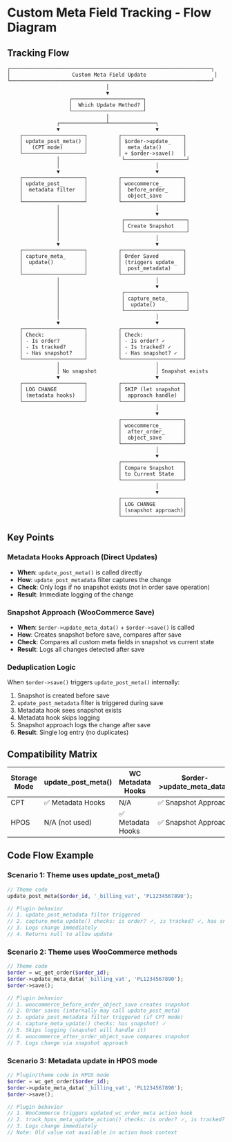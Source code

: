 # Custom Meta Field Tracking - Flow Diagram

## Tracking Flow

```
┌─────────────────────────────────────────────────────────────────┐
│                    Custom Meta Field Update                      │
└─────────────────────────────────────────────────────────────────┘
                                │
                                ▼
                    ┌───────────────────────┐
                    │  Which Update Method? │
                    └───────────────────────┘
                                │
                ┌───────────────┴───────────────┐
                ▼                               ▼
    ┌────────────────────┐          ┌────────────────────┐
    │ update_post_meta() │          │ $order->update_    │
    │   (CPT mode)       │          │  meta_data()       │
    └────────────────────┘          │ + $order->save()   │
                │                    └────────────────────┘
                │                               │
                ▼                               ▼
    ┌────────────────────┐          ┌────────────────────┐
    │ update_post_       │          │ woocommerce_       │
    │  metadata filter   │          │  before_order_     │
    │                    │          │  object_save       │
    └────────────────────┘          └────────────────────┘
                │                               │
                │                               ▼
                │                    ┌────────────────────┐
                │                    │ Create Snapshot    │
                │                    └────────────────────┘
                │                               │
                ▼                               ▼
    ┌────────────────────┐          ┌────────────────────┐
    │ capture_meta_      │          │ Order Saved        │
    │  update()          │          │ (triggers update_  │
    │                    │          │  post_metadata)    │
    └────────────────────┘          └────────────────────┘
                │                               │
                │                               ▼
                │                    ┌────────────────────┐
                │                    │ capture_meta_      │
                │                    │  update()          │
                │                    └────────────────────┘
                │                               │
                ▼                               ▼
    ┌────────────────────┐          ┌────────────────────┐
    │ Check:             │          │ Check:             │
    │ - Is order?        │          │ - Is order? ✓      │
    │ - Is tracked?      │          │ - Is tracked? ✓    │
    │ - Has snapshot?    │          │ - Has snapshot? ✓  │
    └────────────────────┘          └────────────────────┘
                │                               │
                │ No snapshot                   │ Snapshot exists
                ▼                               ▼
    ┌────────────────────┐          ┌────────────────────┐
    │ LOG CHANGE         │          │ SKIP (let snapshot │
    │ (metadata hooks)   │          │  approach handle)  │
    └────────────────────┘          └────────────────────┘
                                                │
                                                ▼
                                    ┌────────────────────┐
                                    │ woocommerce_       │
                                    │  after_order_      │
                                    │  object_save       │
                                    └────────────────────┘
                                                │
                                                ▼
                                    ┌────────────────────┐
                                    │ Compare Snapshot   │
                                    │ to Current State   │
                                    └────────────────────┘
                                                │
                                                ▼
                                    ┌────────────────────┐
                                    │ LOG CHANGE         │
                                    │ (snapshot approach)│
                                    └────────────────────┘
```

## Key Points

### Metadata Hooks Approach (Direct Updates)
- **When**: `update_post_meta()` is called directly
- **How**: `update_post_metadata` filter captures the change
- **Check**: Only logs if no snapshot exists (not in order save operation)
- **Result**: Immediate logging of the change

### Snapshot Approach (WooCommerce Save)
- **When**: `$order->update_meta_data()` + `$order->save()` is called
- **How**: Creates snapshot before save, compares after save
- **Check**: Compares all custom meta fields in snapshot vs current state
- **Result**: Logs all changes detected after save

### Deduplication Logic
When `$order->save()` triggers `update_post_meta()` internally:
1. Snapshot is created before save
2. `update_post_metadata` filter is triggered during save
3. Metadata hook sees snapshot exists
4. Metadata hook skips logging
5. Snapshot approach logs the change after save
6. **Result**: Single log entry (no duplicates)

## Compatibility Matrix

| Storage Mode | update_post_meta() | WC Metadata Hooks | $order->update_meta_data() |
|--------------|-------------------|-------------------|----------------------------|
| CPT          | ✅ Metadata Hooks | N/A               | ✅ Snapshot Approach       |
| HPOS         | N/A (not used)    | ✅ Metadata Hooks | ✅ Snapshot Approach       |

## Code Flow Example

### Scenario 1: Theme uses update_post_meta()
```php
// Theme code
update_post_meta($order_id, '_billing_vat', 'PL1234567890');

// Plugin behavior
// 1. update_post_metadata filter triggered
// 2. capture_meta_update() checks: is order? ✓, is tracked? ✓, has snapshot? ✗
// 3. Logs change immediately
// 4. Returns null to allow update
```

### Scenario 2: Theme uses WooCommerce methods
```php
// Theme code
$order = wc_get_order($order_id);
$order->update_meta_data('_billing_vat', 'PL1234567890');
$order->save();

// Plugin behavior
// 1. woocommerce_before_order_object_save creates snapshot
// 2. Order saves (internally may call update_post_meta)
// 3. update_post_metadata filter triggered (if CPT mode)
// 4. capture_meta_update() checks: has snapshot? ✓
// 5. Skips logging (snapshot will handle it)
// 6. woocommerce_after_order_object_save compares snapshot
// 7. Logs change via snapshot approach
```

### Scenario 3: Metadata update in HPOS mode
```php
// Plugin/theme code in HPOS mode
$order = wc_get_order($order_id);
$order->update_meta_data('_billing_vat', 'PL1234567890');
$order->save();

// Plugin behavior
// 1. WooCommerce triggers updated_wc_order_meta action hook
// 2. track_hpos_meta_update_action() checks: is order? ✓, is tracked? ✓, has snapshot? ✗
// 3. Logs change immediately
// Note: Old value not available in action hook context
```
